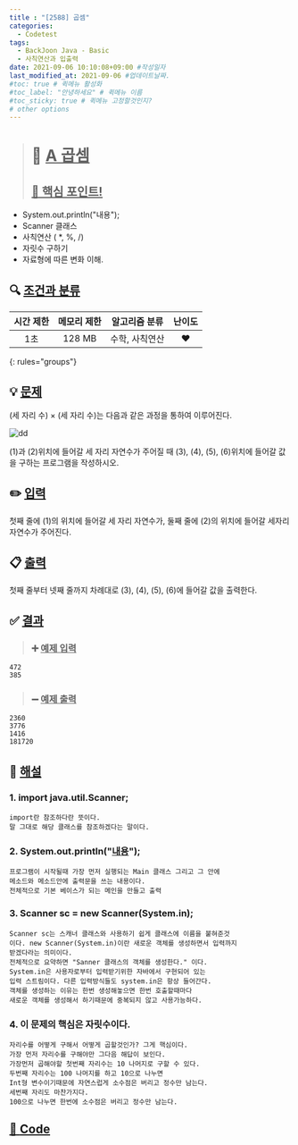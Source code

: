 ```yaml
---
title : "[2588] 곱셈"
categories:
  - Codetest
tags:
  - BackJoon Java - Basic
  - 사칙연산과 입출력
date: 2021-09-06 10:10:08+09:00 #작성일자
last_modified_at: 2021-09-06 #업데이트날짜.
#toc: true # 퀵메뉴 활성화
#toc_label: "안녕하세요" # 퀵메뉴 이름
#toc_sticky: true # 퀵메뉴 고정할것인지?
# other options
---
```

> # 📜 <u>A 곱셈</u> 
> ## <u>📌 핵심 포인트!</u> 
* System.out.println("내용");
* Scanner 클래스
* 사칙연산 ( *, %, /)
*  자릿수 구하기 
*  자료형에 따른 변화 이해.


## 🔍 <u>조건과 분류</u>

| 시간 제한  | 메모리 제한  |  알고리즘 분류 | 난이도 
|:-------------:|:---------------:|:-----------:|:---------:
| 1초     | 128 MB | 수학, 사칙연산 | ❤️ 
{: rules="groups"}

## 💡 <u>문제</u> 
(세 자리 수) × (세 자리 수)는 다음과 같은 과정을 통하여 이루어진다.

![dd](https://winesee.site/file/backjoon_2558.png)

(1)과 (2)위치에 들어갈 세 자리 자연수가 주어질 때 (3), (4), (5), (6)위치에 들어갈 값을 구하는 프로그램을 작성하시오.
## ✏️ <u>입력</u>
첫째 줄에 (1)의 위치에 들어갈 세 자리 자연수가, 둘째 줄에 (2)의 위치에 들어갈 세자리 자연수가 주어진다.

## 📋 <u>출력</u>
첫째 줄부터 넷째 줄까지 차례대로 (3), (4), (5), (6)에 들어갈 값을 출력한다.

## ✅ <u>결과</u>
> ### ➕ <u>예제 입력</u>
	472
	385
	
> ### ➖ <u>예제 출력</u>
	2360
	3776
	1416
	181720

## 💭 <u>해설</u>
### 1. import java.util.Scanner;
	import란 참조하다란 뜻이다.
	말 그대로 해당 클래스를 참조하겠다는 말이다.
	
### 2. System.out.println("<u>내용</u>");
	프로그램이 시작될때 가장 먼저 실행되는 Main 클래스 그리고 그 안에 
	메소드와 메소드안에 출력문을 쓰는 내용이다.
	전체적으로 기본 베이스가 되는 메인을 만들고 출력

### 3. Scanner sc = new Scanner(System.in);
	Scanner sc는 스캐너 클래스와 사용하기 쉽게 클래스에 이름을 붙혀준것
	이다. new Scanner(System.in)이란 새로운 객체를 생성하면서 입력까지 
	받겠다라는 의미이다.
	전체적으로 요약하면 "Sanner 클래스의 객체를 생성한다." 이다.
	System.in은 사용자로부터 입력받기위한 자바에서 구현되어 있는
	입력 스트림이다. 다른 입력방식들도 system.in은 항상 들어간다.
	객체를 생성하는 이유는 한번 생성해놓으면 한번 호출할때마다
	새로운 객체를 생성해서 하기때문에 중복되지 않고 사용가능하다.
	
### 4.	이 문제의 핵심은 자릿수이다.
	자리수를 어떻게 구해서 어떻게 곱할것인가? 그게 핵심이다.
	가장 먼저 자리수를 구해야만 그다음 해답이 보인다.
	가장먼저 곱해야할 첫번째 자리수는 10 나머지로 구할 수 있다.
	두번째 자리수는 100 나머지를 하고 10으로 나누면
	Int형 변수이기때문에 자연스럽게 소수점은 버리고 정수만 남는다.
	세번째 자리도 마찬가지다.
	100으로 나누면 한번에 소수점은 버리고 정수만 남는다.
	
	

## <u>📖 <u>Code</u>
<script src="https://gist.github.com/Cononi/8516897ff2fbb625549e2a039aeade64.js"></script>
